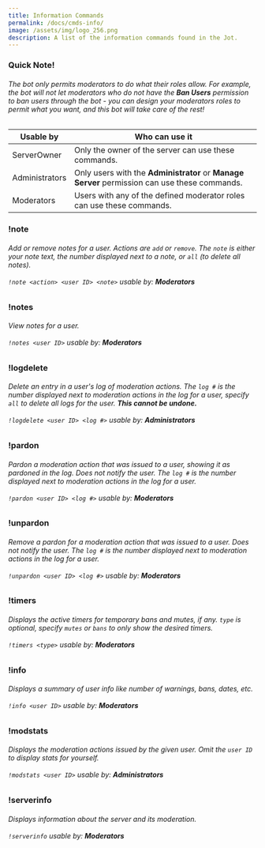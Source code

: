 ```yaml
---
title: Information Commands
permalink: /docs/cmds-info/
image: /assets/img/logo_256.png
description: A list of the information commands found in the Jot.
---
```

<div class="panel panel-info">
	<div class="panel-heading">
		<h3 class="panel-title" id="warn">Quick Note!</h3>
	</div>
	<div class="panel-body">
    <table class="table table-striped table-hover ">
    <thead>
      <h6>The bot only permits moderators to do what their roles allow. For example, the bot will not let moderators who do not have the <strong>Ban Users</strong> permission to ban users through the bot - you can design your moderators roles to permit what you want, and this bot will take care of the rest!</h6>
      <tr>
        <th>Usable by</th>
        <th>Who can use it</th>
      </tr>
    </thead>
    <tbody>
      <tr>
        <td>ServerOwner</td>
        <td>Only the owner of the server can use these commands.</td>
      </tr>
      <tr>
        <td>Administrators</td>
        <td>Only users with the <strong>Administrator</strong> or <strong>Manage Server</strong> permission can use these commands.</td>
      </tr>
      <tr>
        <td>Moderators</td>
        <td>Users with any of the defined moderator roles can use these commands.</td>
      </tr>
    </tbody>
    </table>
	</div>
</div>
<div class="panel panel-primary">
	<div class="panel-heading">
		<h3 class="panel-title" id="note">!note</h3>
	</div>
	<div class="panel-body">
    <h6>Add or remove notes for a user. Actions are <code>add</code> or <code>remove</code>. The <code>note</code> is either your note text, the number displayed next to a note, or <code>all</code> (to delete all notes).<br/><br/><code>!note &lt;action&gt; &lt;user ID&gt; &lt;note&gt;</code> usable by: <strong>Moderators</strong></h6>
	</div>
</div>
<div class="panel panel-primary">
	<div class="panel-heading">
		<h3 class="panel-title" id="notes">!notes</h3>
	</div>
	<div class="panel-body">
    <h6>View notes for a user.<br/><br/><code>!notes &lt;user ID&gt;</code> usable by: <strong>Moderators</strong></h6>
	</div>
</div>
<div class="panel panel-primary">
	<div class="panel-heading">
		<h3 class="panel-title" id="logdelete">!logdelete</h3>
	</div>
	<div class="panel-body">
    <h6>Delete an entry in a user's log of moderation actions. The <code>log #</code> is the number displayed next to moderation actions in the log for a user, specify <code>all</code> to delete all logs for the user. <strong>This cannot be undone.</strong><br/><br/><code>!logdelete &lt;user ID&gt; &lt;log #&gt;</code> usable by: <strong>Administrators</strong></h6>
	</div>
</div>
<div class="panel panel-primary">
	<div class="panel-heading">
		<h3 class="panel-title" id="notes">!pardon</h3>
	</div>
	<div class="panel-body">
    <h6>Pardon a moderation action that was issued to a user, showing it as pardoned in the log. Does not notify the user. The <code>log #</code> is the number displayed next to moderation actions in the log for a user.<br/><br/><code>!pardon &lt;user ID&gt; &lt;log #&gt;</code> usable by: <strong>Moderators</strong></h6>
	</div>
</div>
<div class="panel panel-primary">
	<div class="panel-heading">
		<h3 class="panel-title" id="unpardon">!unpardon</h3>
	</div>
	<div class="panel-body">
    <h6>Remove a pardon for a moderation action that was issued to a user. Does not notify the user. The <code>log #</code> is the number displayed next to moderation actions in the log for a user.<br/><br/><code>!unpardon &lt;user ID&gt; &lt;log #&gt;</code> usable by: <strong>Moderators</strong></h6>
	</div>
</div>
<div class="panel panel-primary">
	<div class="panel-heading">
		<h3 class="panel-title" id="timers">!timers</h3>
	</div>
	<div class="panel-body">
    <h6>Displays the active timers for temporary bans and mutes, if any. <code>type</code> is optional, specify <code>mutes</code> or <code>bans</code> to only show the desired timers.<br/><br/><code>!timers &lt;type&gt;</code> usable by: <strong>Moderators</strong></h6>
	</div>
</div>
<div class="panel panel-primary">
	<div class="panel-heading">
		<h3 class="panel-title" id="info">!info</h3>
	</div>
	<div class="panel-body">
    <h6>Displays a summary of user info like number of warnings, bans, dates, etc.<br/><br/><code>!info &lt;user ID&gt;</code> usable by: <strong>Moderators</strong></h6>
	</div>
</div>
<div class="panel panel-primary">
	<div class="panel-heading">
		<h3 class="panel-title" id="modstats">!modstats</h3>
	</div>
	<div class="panel-body">
    <h6>Displays the moderation actions issued by the given user. Omit the <code>user ID</code> to display stats for yourself.<br/><br/><code>!modstats &lt;user ID&gt;</code> usable by: <strong>Administrators</strong></h6>
	</div>
</div>
<div class="panel panel-primary">
	<div class="panel-heading">
		<h3 class="panel-title" id="serverinfo">!serverinfo</h3>
	</div>
	<div class="panel-body">
    <h6>Displays information about the server and its moderation.<br/><br/><code>!serverinfo</code> usable by: <strong>Moderators</strong></h6>
	</div>
</div>
